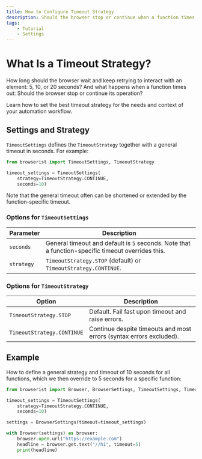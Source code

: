 ```yaml
---
title: How to Configure Timeout Strategy
description: Should the browser stop or continue when a function times out or if something breaks? Learn how to set the best timeout strategy for the needs and context of your automation workflow.
tags:
    - Tutorial
    - Settings
---
```


# What Is a Timeout Strategy?
How long should the browser wait and keep retrying to interact with an element: 5, 10, or 20 seconds? And what happens when a function times out: Should the browser stop or continue its operation?

Learn how to set the best timeout strategy for the needs and context of your automation workflow.

## Settings and Strategy
`TimeoutSettings` defines the `TimeoutStrategy` together with a general timeout in seconds. For example:

```python linenums="1"
from browserist import TimeoutSettings, TimeoutStrategy

timeout_settings = TimeoutSettings(
    strategy=TimeoutStrategy.CONTINUE,
    seconds=10)
```

Note that the general timeout often can be shortened or extended by the function-specific timeout.

### Options for `TimeoutSettings`

| Parameter  | Description                                                                                       |
| ---------- | ------------------------------------------------------------------------------------------------- |
| `seconds`  | General timeout and default is `5` seconds. Note that a function-specific timeout overrides this. |
| `strategy` | `TimeoutStrategy.STOP` (default) or `TimeoutStrategy.CONTINUE`.                                   |

### Options for `TimeoutStrategy`

| Option                     | Description                                                         |
| -------------------------- | ------------------------------------------------------------------- |
| `TimeoutStrategy.STOP`     | Default. Fail fast upon timeout and raise errors.                   |
| `TimeoutStrategy.CONTINUE` | Continue despite timeouts and most errors (syntax errors excluded). |

## Example
How to define a general strategy and timeout of 10 seconds for all functions, which we then override to 5 seconds for a specific function:

```python linenums="1"
from browserist import Browser, BrowserSettings, TimeoutSettings, TimeoutStrategy

timeout_settings = TimeoutSettings(
    strategy=TimeoutStrategy.CONTINUE,
    seconds=10)

settings = BrowserSettings(timeout=timeout_settings)

with Browser(settings) as browser:
    browser.open.url("https://example.com")
    headline = browser.get.text("//h1", timeout=5)
    print(headline)
```
